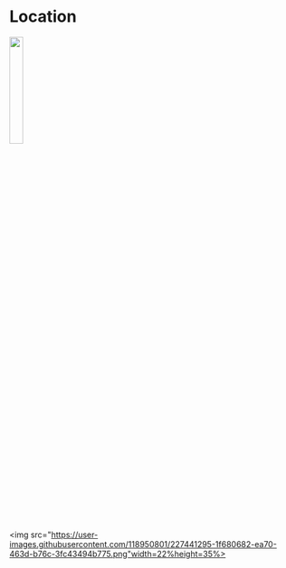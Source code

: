 # Location

<p>
<img src="https://user-images.githubusercontent.com/118950801/227441292-83813bfc-8b26-4892-b4b7-5329d16c2d78.png"width=22%height=35%>
  
  
<img src="https://user-images.githubusercontent.com/118950801/227441295-1f680682-ea70-463d-b76c-3fc43494b775.png"width=22%height=35%>

</p>
